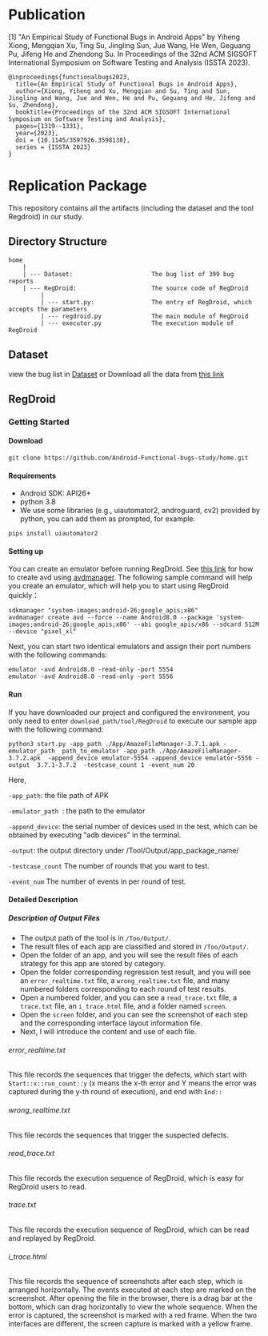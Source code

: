 # Publication

[1] "An Empirical Study of Functional Bugs in Android Apps" by Yiheng Xiong, Mengqian Xu, Ting Su, Jingling Sun, Jue Wang, He Wen, Geguang Pu, Jifeng He and Zhendong Su. In Proceedings of the 32nd ACM SIGSOFT International Symposium on Software Testing and Analysis (ISSTA 2023).
```
@inproceedings{functionalbugs2023,
  title={An Empirical Study of Functional Bugs in Android Apps},
  author={Xiong, Yiheng and Xu, Mengqian and Su, Ting and Sun, Jingling and Wang, Jue and Wen, He and Pu, Geguang and He, Jifeng and Su, Zhendong},
  booktitle={Proceedings of the 32nd ACM SIGSOFT International Symposium on Software Testing and Analysis},
  pages={1319--1331},
  year={2023},
  doi = {10.1145/3597926.3598138},
  series = {ISSTA 2023}
}
```

# Replication Package
This repository contains all the artifacts (including the dataset and the tool Regdroid) in our study.

## Directory Structure

    home
        |
        | --- Dataset:                      The bug list of 399 bug reports
        | --- RegDroid:                     The source code of RegDroid
             |
             | --- start.py:                The entry of RegDroid, which accepts the parameters
             | --- regdroid.py              The main module of RegDroid
             | --- executor.py              The execution module of RegDroid
## Dataset

view the bug list in [Dataset](Dataset)
or Download all the data from [this link](https://1drv.ms/u/s!AqF-Z1v5QCuxgir6NaCpCtUC7ouX?e=PD1jVs)


## RegDroid

### Getting Started

#### Download

```
git clone https://github.com/Android-Functional-bugs-study/home.git
```

#### Requirements

- Android SDK: API26+
- python 3.8
- We use some libraries (e.g., uiautomator2, androguard, cv2) provided by python, you can add them as prompted, for example:

```
pips install uiautomator2
```

#### Setting up

You can create an emulator before running RegDroid. See [this link](https://stackoverflow.com/questions/43275238/how-to-set-system-images-path-when-creating-an-android-avd) for how to create avd using [avdmanager](https://developer.android.com/studio/command-line/avdmanager).
The following sample command will help you create an emulator, which will help you to start using RegDroid quickly：

```
sdkmanager "system-images;android-26;google_apis;x86"
avdmanager create avd --force --name Android8.0 --package 'system-images;android-26;google_apis;x86' --abi google_apis/x86 --sdcard 512M --device "pixel_xl"
```

Next, you can start two identical emulators and assign their port numbers with the following commands:

```
emulator -avd Android8.0 -read-only -port 5554
emulator -avd Android8.0 -read-only -port 5556
```

#### Run

If you have downloaded our project and configured the environment, you only need to enter ``download_path/tool/RegDroid`` to execute our sample app with the following command:

```
python3 start.py -app_path ./App/AmazeFileManager-3.7.1.apk -emulator_path  path_to_emulator -app_path ./App/AmazeFileManager-3.7.2.apk  -append_device emulator-5554 -append_device emulator-5556 -output  3.7.1-3.7.2  -testcase_count 1 -event_num 20
```

Here,

``-app_path``: the file path of APK

``-emulator_path ``: the path to the emulator

``-append_device``: the serial number of devices used in the test, which can be obtained by executing "adb devices" in the terminal.

``-output``: the output directory under /Tool/Output/app_package_name/

``-testcase_count`` The number of rounds that you want to test.

``-event_num`` The number of events in per round of test.

#### Detailed Description

##### Description of Output Files

* The output path of the tool is in ``/Too/Output/``.
* The result files of each app are classified and stored in ``/Too/Output/``.
* Open the folder of an app, and you will see the result files of each strategy for this app are stored by category.
* Open the folder corresponding regression test result, and you will see an ``error_realtime.txt`` file, a ``wrong_realtime.txt`` file, and many numbered folders corresponding to each round of test results.
* Open a numbered folder, and you can see a ``read_trace.txt`` file, a ``trace.txt`` file, an ``i_trace.html`` file, and a folder named ``screen``.
* Open the ``screen`` folder, and you can see the screenshot of each step and the corresponding interface layout information file.
* Next, I will introduce the content and use of each file.

###### error_realtime.txt

This file records the sequences that trigger the defects, which start with ``Start::x::run_count::y`` (x means the x-th error and Y means the error was captured during the y-th round of execution), and end with ``End::``

###### wrong_realtime.txt

This file records the sequences that trigger the suspected defects.

###### read_trace.txt

This file records the execution sequence of RegDroid, which is easy for RegDroid users to read.

###### trace.txt

This file records the execution sequence of RegDroid, which can be read and replayed by RegDroid.

###### i_trace.html

This file records the sequence of screenshots after each step, which is arranged horizontally. The events executed at each step are marked on the screenshot. After opening the file in the browser, there is a drag bar at the bottom, which can drag horizontally to view the whole sequence. When the error is captured, the screenshot is marked with a red frame. When the two interfaces are different, the screen capture is marked with a yellow frame.
